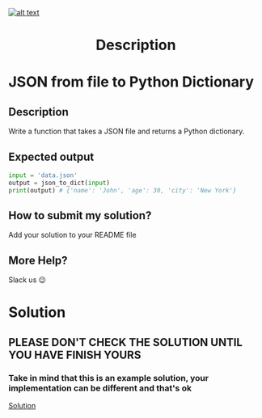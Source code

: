 <a href="https://www.core-code.io/">

![alt text](https://uploads-ssl.webflow.com/5eb2f56932c3562feab232e3/5f73550d00249e7e96c9f3de_Logo.png 'corecodeio')

</a>

<h1 align="center">Description</h1>

# JSON from file to Python Dictionary

## Description

Write a function that takes a JSON file and returns a Python dictionary.

## Expected output

```python
input = 'data.json'
output = json_to_dict(input) 
print(output) # {'name': 'John', 'age': 30, 'city': 'New York'}

``` 


## How to submit my solution?

Add your solution to your README file

## More Help?

Slack us 😉

# Solution

## PLEASE DON'T CHECK THE SOLUTION UNTIL YOU HAVE FINISH YOURS

### Take in mind that this is an example solution, your implementation can be different and that's ok

[Solution](../sol)
